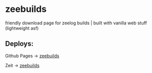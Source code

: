 # zeebuilds
friendly download page for zeelog builds | built with vanilla web stuff (lightweight asf)

## Deploys:
Github Pages  ->  [zeebuilds](https://andersonmendess.github.io/zeebuilds/)

Zeit  ->  [zeebuilds](https://zeebuilds.vercel.app/)

